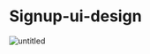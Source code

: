 # Signup-ui-design

![untitled](https://user-images.githubusercontent.com/35792781/46859469-7efe5680-ce16-11e8-97f5-db8ddf3fa722.jpg)
